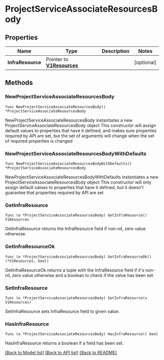 # ProjectServiceAssociateResourcesBody

## Properties

Name | Type | Description | Notes
------------ | ------------- | ------------- | -------------
**InfraResource** | Pointer to [**V1Resources**](V1Resources.md) |  | [optional] 

## Methods

### NewProjectServiceAssociateResourcesBody

`func NewProjectServiceAssociateResourcesBody() *ProjectServiceAssociateResourcesBody`

NewProjectServiceAssociateResourcesBody instantiates a new ProjectServiceAssociateResourcesBody object
This constructor will assign default values to properties that have it defined,
and makes sure properties required by API are set, but the set of arguments
will change when the set of required properties is changed

### NewProjectServiceAssociateResourcesBodyWithDefaults

`func NewProjectServiceAssociateResourcesBodyWithDefaults() *ProjectServiceAssociateResourcesBody`

NewProjectServiceAssociateResourcesBodyWithDefaults instantiates a new ProjectServiceAssociateResourcesBody object
This constructor will only assign default values to properties that have it defined,
but it doesn't guarantee that properties required by API are set

### GetInfraResource

`func (o *ProjectServiceAssociateResourcesBody) GetInfraResource() V1Resources`

GetInfraResource returns the InfraResource field if non-nil, zero value otherwise.

### GetInfraResourceOk

`func (o *ProjectServiceAssociateResourcesBody) GetInfraResourceOk() (*V1Resources, bool)`

GetInfraResourceOk returns a tuple with the InfraResource field if it's non-nil, zero value otherwise
and a boolean to check if the value has been set.

### SetInfraResource

`func (o *ProjectServiceAssociateResourcesBody) SetInfraResource(v V1Resources)`

SetInfraResource sets InfraResource field to given value.

### HasInfraResource

`func (o *ProjectServiceAssociateResourcesBody) HasInfraResource() bool`

HasInfraResource returns a boolean if a field has been set.


[[Back to Model list]](../README.md#documentation-for-models) [[Back to API list]](../README.md#documentation-for-api-endpoints) [[Back to README]](../README.md)


